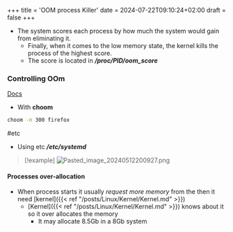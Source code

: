 +++
title = 'OOM process Killer'
date = 2024-07-22T09:10:24+02:00
draft = false
+++

    
- The system scores each  process  by how much the system would gain from eliminating it.
	- Finally, when it comes to the low memory state, the kernel kills the process of the highest score.
	- The score is located in ***/proc/PID/oom_score***

### Controlling  OOm
[Docs](https://www.baeldung.com/linux/memory-overcommitment-oom-killer)
- With **choom** 
```bash
choom -n 300 firefox
```

#etc 
- Using etc
	***/etc/systemd***

>[!example]
>![Pasted_image_20240512200927.png](/Pasted_image_20240512200927.png)



#### Processes  over-allocation 
- When process starts it usually *request more memory*  from the  then it need [kernel]({{< ref "/posts/Linux/Kernel/Kernel.md" >}})
	- [Kernel]({{< ref "/posts/Linux/Kernel/Kernel.md" >}})  knows about it so it over allocates the memory  
		- It may allocate 8.5Gb in a 8Gb system
